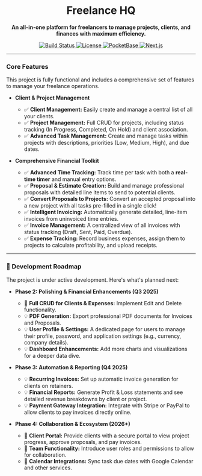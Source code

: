 <h1 align="center">Freelance HQ</h1>
<p align="center">
  <strong>An all-in-one platform for freelancers to manage projects, clients, and finances with maximum efficiency.</strong>
</p>
 
<p align="center">
  <a href="https://github.com/makkenzo/freelance-hq/actions/workflows/deploy.yml">
    <img src="https://img.shields.io/github/actions/workflow/status/makkenzo/freelance-hq/deploy.yml?branch=main&style=for-the-badge&logo=github&label=CI/CD" alt="Build Status">
  </a>
  <a href="https://github.com/makkenzo/freelance-hq/blob/main/LICENSE">
    <img src="https://img.shields.io/github/license/makkenzo/freelance-hq?style=for-the-badge&label=License&color=blue" alt="License">
  </a>
  <a href="#">
    <img src="https://img.shields.io/badge/PocketBase-B7F1E2?style=for-the-badge&logo=pocketbase&logoColor=black" alt="PocketBase">
  </a>
  <a href="#">
    <img src="https://img.shields.io/badge/Next.js-000000?style=for-the-badge&logo=nextdotjs&logoColor=white" alt="Next.js">
  </a>
</p>

---

### Core Features

This project is fully functional and includes a comprehensive set of features to manage your freelance operations.

- **Client & Project Management**
    - ✅ **Client Management:** Easily create and manage a central list of all your clients.
    - ✅ **Project Management:** Full CRUD for projects, including status tracking (In Progress, Completed, On Hold) and client association.
    - ✅ **Advanced Task Management:** Create and manage tasks within projects with descriptions, priorities (Low, Medium, High), and due dates.

- **Comprehensive Financial Toolkit**
    - ✅ **Advanced Time Tracking:** Track time per task with both a **real-time timer** and manual entry options.
    - ✅ **Proposal & Estimate Creation:** Build and manage professional proposals with detailed line items to send to potential clients.
    - ✅ **Convert Proposals to Projects:** Convert an accepted proposal into a new project with all tasks pre-filled in a single click!
    - ✅ **Intelligent Invoicing:** Automatically generate detailed, line-item invoices from uninvoiced time entries.
    - ✅ **Invoice Management:** A centralized view of all invoices with status tracking (Draft, Sent, Paid, Overdue).
    - ✅ **Expense Tracking:** Record business expenses, assign them to projects to calculate profitability, and upload receipts.

---

### 🚀 Development Roadmap

The project is under active development. Here's what's planned next:

- **Phase 2: Polishing & Financial Enhancements (Q3 2025)**
    - 🚧 **Full CRUD for Clients & Expenses:** Implement Edit and Delete functionality.
    - 💡 **PDF Generation:** Export professional PDF documents for Invoices and Proposals.
    - 💡 **User Profile & Settings:** A dedicated page for users to manage their profile, password, and application settings (e.g., currency, company details).
    - 💡 **Dashboard Enhancements:** Add more charts and visualizations for a deeper data dive.

- **Phase 3: Automation & Reporting (Q4 2025)**
    - 💡 **Recurring Invoices:** Set up automatic invoice generation for clients on retainers.
    - 💡 **Financial Reports:** Generate Profit & Loss statements and see detailed revenue breakdowns by client or project.
    - 💡 **Payment Gateway Integration:** Integrate with Stripe or PayPal to allow clients to pay invoices directly online.

- **Phase 4: Collaboration & Ecosystem (2026+)**
    - 🚀 **Client Portal:** Provide clients with a secure portal to view project progress, approve proposals, and pay invoices.
    - 🚀 **Team Functionality:** Introduce user roles and permissions to allow for collaboration.
    - 🚀 **Calendar Integrations:** Sync task due dates with Google Calendar and other services.
